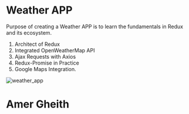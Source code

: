 # Weather APP

Purpose of creating a Weather APP is to learn the fundamentals in Redux and its ecosystem.

1. Architect of Redux
2. Integrated OpenWeatherMap API
3. Ajax Requests with Axios
4. Redux-Promise in Practice
5. Google Maps Integration.

![weather_app](https://user-images.githubusercontent.com/14856594/31311437-0735e4e8-ab61-11e7-8426-bda466dea8d3.png)


# Amer Gheith
